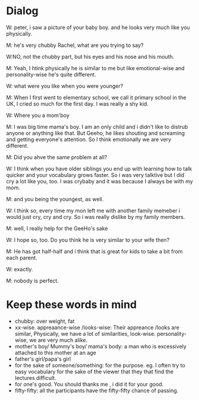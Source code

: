 # Dialog

W: peter, i saw a picture of your baby boy. and he looks very much like you physically.

M: he's very chubby Rachel, what are you trying to say?

W:NO, not the chubby part, but his eyes and his nose and his mouth.

M: Yeah, I htink physically he is similar to me but like emotional-wise and personality-wise he's quite different.

W: what were you like when you were younger?

M: When I first went to elementary school, we call it primary school in the UK, I cried so much for the first day. I was really a shy kid.

W: Where you a mom'boy

M: I was big time mama's boy. I am an only child and i didn't like to distrub anyone or anything like that. But Geeho, he likes shouting and screaming and getting everyone's attention. So I think emotionally we are very different. 

M: Did you ahve the same problem at all?

W: I think when you have older siblings you end up with learning how to talk quicker and your vocabulary grows faster. So i was very talktive but I did cry a lot like you, too. I was crybaby and it was because I always be with my mom.

M: and you being the youngest, as well.

W: I think so, every time my mon left me with another family memeber i would just cry, cry and cry. So i was really dislike by my family members.

M: well, I really help for the GeeHo's sake 

W: I hope so, too. Do you think he is very similar to your wife then?

M: He has got half-half and i think that is great for kids to take a bit from each parent. 

W: exactly.

M: nobody is perfect.

# Keep these words in mind

- chubby: over weight, fat
- xx-wise. appreaance-wise /looks-wise:  Their appreance /looks are similar,  Physically, we have a lot of similarities, look-wise. personality-wise, we are very much alike.
- mother's boy/ Mummy's boy/ mama's body: a man who is excessively attached to this mother at an age
- father's girl/papa's girl
- for the sake of someone/something: for the purpose. eg. I often try to easy vocabulary for the sake of the viewer that they that find the lectures difficult.
- for one's good. You should thanks me , i did it for your good.
- fifty-fifty: all the participants have the fifty-fifty chance of passing.

